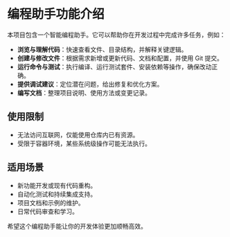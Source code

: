 # 编程助手功能介绍

本项目包含一个智能编程助手。它可以帮助你在开发过程中完成许多任务，例如：

- **浏览与理解代码**：快速查看文件、目录结构，并解释关键逻辑。
- **创建与修改文件**：根据需求新增或更新代码、文档和配置，并使用 Git 提交。
- **运行命令与测试**：执行编译、运行测试套件、安装依赖等操作，确保改动正确。
- **提供调试建议**：定位潜在问题，给出修复和优化方案。
- **编写文档**：整理项目说明、使用方法或变更记录。

## 使用限制

- 无法访问互联网，仅能使用仓库内已有资源。
- 受限于容器环境，某些系统级操作可能无法执行。

## 适用场景

- 新功能开发或现有代码重构。
- 自动化测试和持续集成支持。
- 项目文档和示例的维护。
- 日常代码审查和学习。

希望这个编程助手能让你的开发体验更加顺畅高效。

